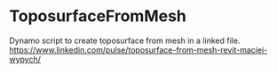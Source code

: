 # ToposurfaceFromMesh
Dynamo script to create toposurface from mesh in a linked file.
https://www.linkedin.com/pulse/toposurface-from-mesh-revit-maciej-wypych/
